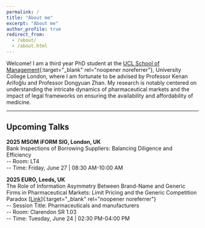 ```yaml
---
permalink: /
title: "About me"
excerpt: "About me"
author_profile: true
redirect_from: 
  - /about/
  - /about.html
---
```


Welcome! I am a third year PhD student at the [UCL School of Management](https://www.mgmt.ucl.ac.uk){:target="_blank" rel="noopener noreferrer"}, University College London, where I am fortunate to be advised by Professor Kenan Arifoğlu and Professor Dongyuan Zhan. My research is notably centered on understanding the intricate dynamics of pharmaceutical markets and the impact of legal frameworks on ensuring the availability and affordability of medicine.

***
## Upcoming Talks
<!--## Talks -->
<b>2025 MSOM iFORM SIG, London, UK</b> \
Bank Inspections of Borrowing Suppliers: Balancing Diligence and Efficiency \
-- Room: LT4 \
-- Time: Friday, June 27 | 08:30 AM-10:00 AM

<b>2025 EURO, Leeds, UK</b> \
The Role of Information Asymmetry Between Brand-Name and Generic Firms in Pharmaceutical Markets: Limit Pricing and the Generic Competition Paradox [[Link]](https://papers.ssrn.com/sol3/papers.cfm?abstract_id=4660532){:target="_blank" rel="noopener noreferrer"} \
-- Session Title: Pharmaceuticals and manufacturers \
-- Room: Clarendon SR 1.03 \
-- Time: Tuesday, June 24 | 02:30 PM-04:00 PM


